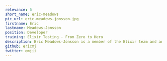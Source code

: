 ```yaml
---
relevance: 5
short_name: eric-meadows
pic_url: eric-meadows-jonsson.jpg
firstname: Eric
lastname: Meadows-Jonsson
position: Developer
training: Elixir Testing - From Zero to Hero
description: Eric Meadows-Jönsson is a member of the Elixir team and an active member of the Elixir community, being the creator of many libraries, including Ecto and the Hex package manager. Eric is a co-author of the book "Programming Ecto" published by Pragmatic Bookshelf.
github: ericmj
twitter: emjii
---
```

